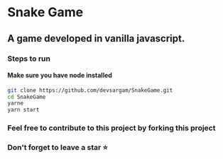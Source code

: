 # Snake Game

## A game developed in vanilla javascript.

### Steps to run

#### Make sure you have node installed

```bash
git clone https://github.com/devsargam/SnakeGame.git
cd SnakeGame
yarne
yarn start
```

### Feel free to contribute to this project by forking this project

### Don't forget to leave a star ⭐
